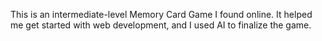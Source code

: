 This is an intermediate-level Memory Card Game I found online. It helped me get started with web development, and I used AI to finalize the game.
